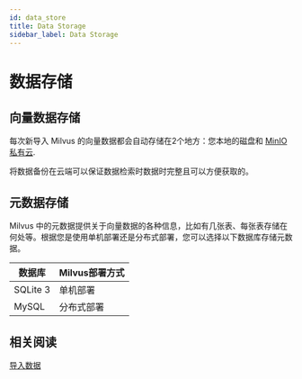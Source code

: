 ```yaml
---
id: data_store
title: Data Storage
sidebar_label: Data Storage
---
```


# 数据存储

## 向量数据存储

每次新导入 Milvus 的向量数据都会自动存储在2个地方：您本地的磁盘和 [MinIO私有云](https://min.io/product/multi-cloud-gateway#multi-cloud-gateway). 

将数据备份在云端可以保证数据检索时数据时完整且可以方便获取的。

## 元数据存储

Milvus 中的元数据提供关于向量数据的各种信息，比如有几张表、每张表存储在何处等。根据您是使用单机部署还是分布式部署，您可以选择以下数据库存储元数据。

| 数据库   | Milvus部署方式 |
| -------- | -------------- |
| SQLite 3 | 单机部署       |
| MySQL    | 分布式部署     |

## 相关阅读
[导入数据](userguide/import_data.md)
